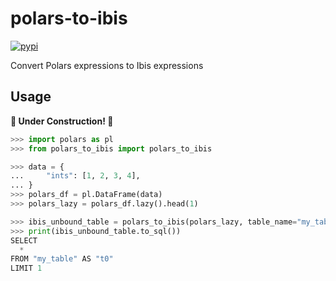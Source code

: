 # polars-to-ibis

[![pypi](https://img.shields.io/pypi/v/polars_to_ibis)](https://pypi.org/project/polars_to_ibis/)

Convert Polars expressions to Ibis expressions

## Usage

**🚧 Under Construction! 🚧**

```python
>>> import polars as pl
>>> from polars_to_ibis import polars_to_ibis

>>> data = {
...     "ints": [1, 2, 3, 4],
... }
>>> polars_df = pl.DataFrame(data)
>>> polars_lazy = polars_df.lazy().head(1)

>>> ibis_unbound_table = polars_to_ibis(polars_lazy, table_name="my_table")
>>> print(ibis_unbound_table.to_sql())
SELECT
  *
FROM "my_table" AS "t0"
LIMIT 1

```
